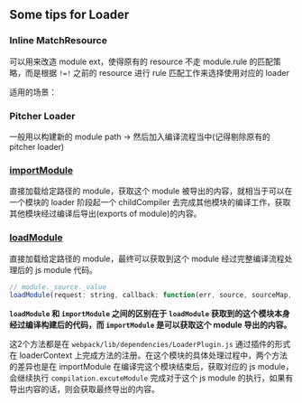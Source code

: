 ## Some tips for Loader

### Inline MatchResource

可以用来改造 module ext，使得原有的 resource 不走 module.rule 的匹配策略，而是根据 `!=!` 之前的 resource 进行 rule 匹配工作来选择使用对应的 loader

适用的场景：

### Pitcher Loader

一般用以构建新的 module path -> 然后加入编译流程当中(记得剔除原有的 pitcher loader)

### [importModule](https://webpack.js.org/api/loaders/#thisimportmodule)


直接加载给定路径的 module，获取这个 module 被导出的内容，就相当于可以在一个模块的 loader 阶段起一个 childCompiler 去完成其他模块的编译工作，获取其他模块经过编译后导出(exports of module)的内容。


### [loadModule](https://webpack.js.org/api/loaders/#thisloadmodule)

直接加载给定路径的 module，最终可以获取到这个 module 经过完整编译流程处理后的 js module 代码。

```javascript
// module._source._value
loadModule(request: string, callback: function(err, source, sourceMap, module))
```


**`loadModule` 和 `importModule` 之间的区别在于 `loadModule` 获取到的这个模块本身经过编译构建后的代码，而 `importModule` 是可以获取这个 module 导出的内容。**

这2个方法都是在 `webpack/lib/dependencies/LoaderPlugin.js` 通过插件的形式在 loaderContext 上完成方法的注册。在这个模块的具体处理过程中，两个方法的差异也是在 importModule 在编译完这个模块结束后，获取对应的 js module，会继续执行 `compilation.excuteModule` 完成对于这个 js module 的执行，如果有导出内容的话，则会获取最终导出的内容。